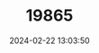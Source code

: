 ---
title: "19865"
category: "Salpingotus kozlovi"
draft: false
date: 2024-02-22 13:03:50
languages:
  Mongolian: ["Elsnii Tajigdaakhai", "Kozlovyn Atigdaakhai"]
  Chinese: ["Sanzhixinlu Tiaoshu"]
  English: ["Kozlov's Pygmy Jerboa"]
---